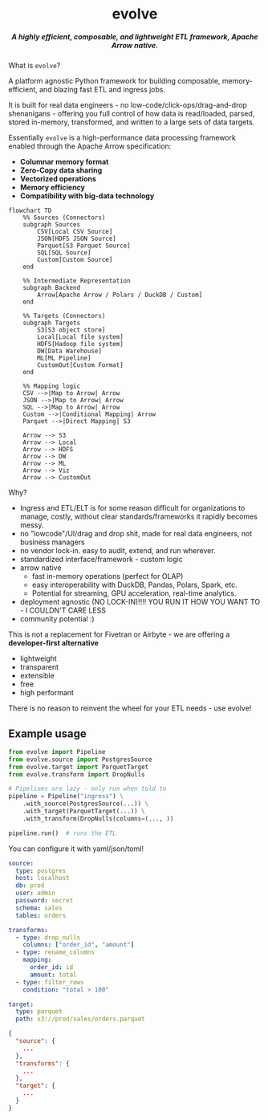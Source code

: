 <div align="center">

# evolve
##### A highly efficient, composable, and lightweight ETL framework, Apache Arrow native.

</div>

What is `evolve`?

A platform agnostic Python framework for building composable, memory-efficient,
and blazing fast ETL and ingress jobs.

It is built for real data engineers - no low-code/click-ops/drag-and-drop shenanigans -
offering you full control of how data is read/loaded, parsed, stored in-memory,
transformed, and written to a large sets of data targets.

Essentially `evolve` is a high-performance data processing framework
enabled through the Apache Arrow specification:

- **Columnar memory format**
- **Zero-Copy data sharing**
- **Vectorized operations**
- **Memory efficiency**
- **Compatibility with big-data technology**


```mermaid
flowchart TD
    %% Sources (Connectors)
    subgraph Sources
        CSV[Local CSV Source]
        JSON[HDFS JSON Source]
        Parquet[S3 Parquet Source]
        SQL[SQL Source]
        Custom[Custom Source]
    end

    %% Intermediate Representation
    subgraph Backend
        Arrow[Apache Arrow / Polars / DuckDB / Custom]
    end

    %% Targets (Connectors)
    subgraph Targets
        S3[S3 object store]
        Local[Local file system]
        HDFS[Hadoop file system]
        DW[Data Warehouse]
        ML[ML Pipeline]
        CustomOut[Custom Format]
    end

    %% Mapping logic
    CSV -->|Map to Arrow| Arrow
    JSON -->|Map to Arrow| Arrow
    SQL -->|Map to Arrow| Arrow
    Custom -->|Conditional Mapping| Arrow
    Parquet -->|Direct Mapping| S3

    Arrow --> S3
    Arrow --> Local
    Arrow --> HDFS
    Arrow --> DW
    Arrow --> ML
    Arrow --> Viz
    Arrow --> CustomOut
```

Why?
- Ingress and ETL/ELT is for some reason difficult for organizations to manage,
    costly, without clear standards/frameworks it rapidly becomes messy.
- no "lowcode"/UI/drag and drop shit, made for real data engineers, not business managers
- no vendor lock-in. easy to audit, extend, and run wherever.
- standardized interface/framework - custom logic
- arrow native
  - fast in-memory operations (perfect for OLAP)
  - easy interoperability with DuckDB, Pandas, Polars, Spark, etc.
  - Potential for streaming, GPU acceleration, real-time analytics.
- deployment agnostic (NO LOCK-IN)!!!! YOU RUN IT HOW YOU WANT TO - I COULDN'T CARE LESS
- community potential :)

This is not a replacement for Fivetran or Airbyte - we are offering a **developer-first alternative**
- lightweight
- transparent
- extensible
- free
- high performant

There is no reason to reinvent the wheel for your ETL needs - use evolve!


## Example usage

```python
from evolve import Pipeline
from evolve.source import PostgresSource
from evolve.target import ParquetTarget
from evolve.transform import DropNulls

# Pipelines are lazy - only run when told to
pipeline = Pipeline("ingress") \
    .with_source(PostgresSource(...)) \
    .with_target(ParquetTarget(...)) \
    .with_transform(DropNulls(columns=(..., ))

pipeline.run()  # runs the ETL
```

You can configure it with yaml/json/toml!

```yml
source:
  type: postgres
  host: localhost
  db: prod
  user: admin
  password: secret
  schema: sales
  tables: orders

transforms:
  - type: drop_nulls
    columns: ["order_id", "amount"]
  - type: rename_columns
    mapping:
      order_id: id
      amount: total
  - type: filter_rows
    condition: "total > 100"

target:
  type: parquet
  path: s3://prod/sales/orders.parquet
```

```json
{
  "source": {
    ...
  },
  "transforms": {
    ...
  },
  "target": {
    ...
  }
}
```
